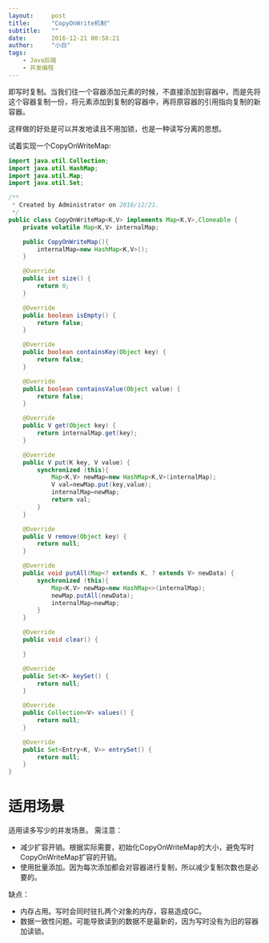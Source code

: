 ```yaml
---
layout:     post
title:      "CopyOnWrite机制"
subtitle:   ""
date:       2016-12-21 00:58:21
author:     "小白"
tags:
    - Java后端
    - 并发编程
---
```

即写时复制。当我们往一个容器添加元素的时候，不直接添加到容器中，而是先将这个容器复制一份，将元素添加到复制的容器中，再将原容器的引用指向复制的新容器。

这样做的好处是可以并发地读且不用加锁，也是一种读写分离的思想。

试着实现一个CopyOnWriteMap:

```java
import java.util.Collection;
import java.util.HashMap;
import java.util.Map;
import java.util.Set;

/**
 * Created by Administrator on 2016/12/21.
 */
public class CopyOnWriteMap<K,V> implements Map<K,V>,Cloneable {
    private volatile Map<K,V> internalMap;

    public CopyOnWriteMap(){
        internalMap=new HashMap<K,V>();
    }

    @Override
    public int size() {
        return 0;
    }

    @Override
    public boolean isEmpty() {
        return false;
    }

    @Override
    public boolean containsKey(Object key) {
        return false;
    }

    @Override
    public boolean containsValue(Object value) {
        return false;
    }

    @Override
    public V get(Object key) {
        return internalMap.get(key);
    }

    @Override
    public V put(K key, V value) {
        synchronized (this){
            Map<K,V> newMap=new HashMap<K,V>(internalMap);
            V val=newMap.put(key,value);
            internalMap=newMap;
            return val;
        }
    }

    @Override
    public V remove(Object key) {
        return null;
    }

    @Override
    public void putAll(Map<? extends K, ? extends V> newData) {
        synchronized (this){
            Map<K,V> newMap=new HashMap<>(internalMap);
            newMap.putAll(newData);
            internalMap=newMap;
        }
    }

    @Override
    public void clear() {

    }

    @Override
    public Set<K> keySet() {
        return null;
    }

    @Override
    public Collection<V> values() {
        return null;
    }

    @Override
    public Set<Entry<K, V>> entrySet() {
        return null;
    }
}
```
# 适用场景 #
适用读多写少的并发场景。
需注意：

- 减少扩容开销。根据实际需要，初始化CopyOnWriteMap的大小，避免写时CopyOnWriteMap扩容的开销。
- 使用批量添加。因为每次添加都会对容器进行复制，所以减少复制次数也是必要的。

缺点：

- 内存占用。写时会同时驻扎两个对象的内存，容易造成GC。
- 数据一致性问题。可能导致读到的数据不是最新的，因为写时没有为旧的容器加读锁。
